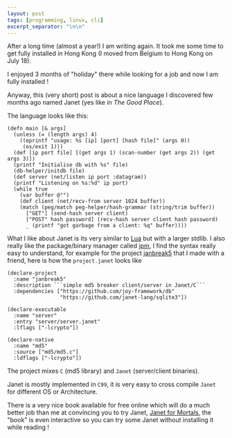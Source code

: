 ```yaml
---
layout: post
tags: [programming, linux, cli]
excerpt_separator: "\n\n"
---
```


After a long time (almost a year!) I am writing again. It took me some time to 
get fully installed in Hong Kong (I moved from Belgium to Hong Kong on July 18).

I enjoyed 3 months of "holiday" there while looking for a job and now I am fully installed !

Anyway, this (very short) post is about a nice language I discovered few months ago named Janet (yes like in _The Good Place_).

The language looks like this:

```janet
(defn main [& args]
  (unless (= (length args) 4)
    ((eprintf "usage: %s [ip] [port] [hash file]" (args 0))
     (os/exit 1)))
  (def [ip port file] [(get args 1) (scan-number (get args 2)) (get args 3)])
  (printf "Initialise db with %s" file)
  (db-helper/initdb file)
  (def server (net/listen ip port :datagram))
  (printf "Listening on %s:%d" ip port)
  (while true
    (var buffer @"")
    (def client (net/recv-from server 1024 buffer))
    (match (peg/match peg-helper/hash-grammar (string/trim buffer))
      ["GET"] (send-hash server client)
      ["POST" hash password] (recv-hash server client hash password)
      _ (printf "got garbage from a client: %q" buffer))))
```

What I like about Janet is its very similar to [Lua](https://www.lua.org/) but with a larger stdlib.
I also really like the package/binary manager called [jpm](https://janet-lang.org/docs/jpm.html), I find the syntax really easy to understand, for example for the project [janbreak5](https://github.com/4zv4l/janbreak5/tree/dev) that I made with a friend, here is how the `project.janet` looks like

```janet
(declare-project
  :name "janbreak5"
  :description ```simple md5 breaker client/server in Janet/C```
  :dependencies ["https://github.com/joy-framework/db"
                 "https://github.com/janet-lang/sqlite3"])

(declare-executable
  :name "server"
  :entry "server/server.janet"
  :lflags ["-lcrypto"])

(declare-native
  :name "md5"
  :source ["md5/md5.c"]
  :ldflags ["-lcrypto"])
```

The project mixes `C` (md5 library) and `Janet` (server/client binaries).

Janet is mostly implemented in `C99`, it is very easy to cross compile `Janet` for different OS or Architecture.

There is a very nice book available for free online which will do a much better job than me at convincing you to try Janet, [Janet for Mortals](https://janet.guide/), the "book" is even interactive so you can try some Janet without installing it while reading !
